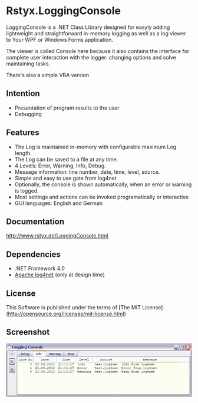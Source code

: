 Rstyx.LoggingConsole
====================

LoggingConsole is a .NET Class Library designed for easyly adding lightweight and straightforward in-memory logging as well as a log viewer to Your WPF or Windows Forms application. 

The viewer is called Console here because it also contains the interface for complete user interaction with the logger: changing options and solve maintaining tasks.

There's also a simple VBA version


Intention
---------
 - Presentation of program results to the user
 - Debugging

Features
--------
 - The Log is maintained in-memory with configurable maximum Log length. 
 - The Log can be saved to a file at any time. 
 - 4 Levels: Error, Warning, Info, Debug. 
 - Message information: line number, date, time, level, source. 
 - Simple and easy to use gate from log4net
 - Optionally, the console is shown automatically, when an error or warning is logged.
 - Most settings and actions can be invoked programatically or interactive
 - GUI languages: English and German

Documentation
-------------
http://www.rstyx.de/LoggingConsole.html

Dependencies
------------
 - .NET Framework 4.0
 - [Apache log4net](http://logging.apache.org/log4net/) (only at design time)

License
-------
This Software is published under the terms of [The MIT License] (http://opensource.org/licenses/mit-license.html)

Screenshot
----------
![Screenshot](/LoggingConsole/doc/SHFB/Images/Screen_LoggingConsole-Floating.png)
